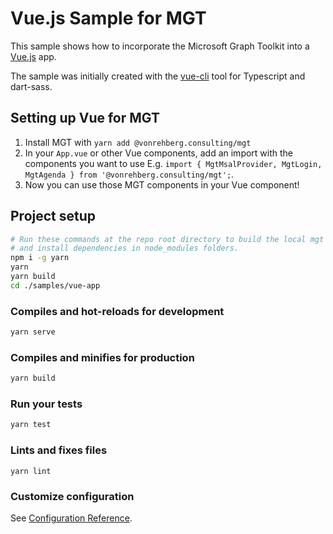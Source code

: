 # Vue.js Sample for MGT

This sample shows how to incorporate the Microsoft Graph Toolkit into a [Vue.js](https://vuejs.org/) app.

The sample was initially created with the [vue-cli](https://cli.vuejs.org/) tool for Typescript and dart-sass.

## Setting up Vue for MGT

1. Install MGT with `yarn add @vonrehberg.consulting/mgt`
2. In your `App.vue` or other Vue components, add an import with the components you want to use E.g. `import { MgtMsalProvider, MgtLogin, MgtAgenda } from '@vonrehberg.consulting/mgt';`.
3. Now you can use those MGT components in your Vue component!

## Project setup
```bash
# Run these commands at the repo root directory to build the local mgt packages
# and install dependencies in node_modules folders.
npm i -g yarn
yarn
yarn build
cd ./samples/vue-app
```

### Compiles and hot-reloads for development
```bash
yarn serve
```

### Compiles and minifies for production
```bash
yarn build
```

### Run your tests
```bash
yarn test
```

### Lints and fixes files
```
yarn lint
```

### Customize configuration
See [Configuration Reference](https://cli.vuejs.org/config/).
